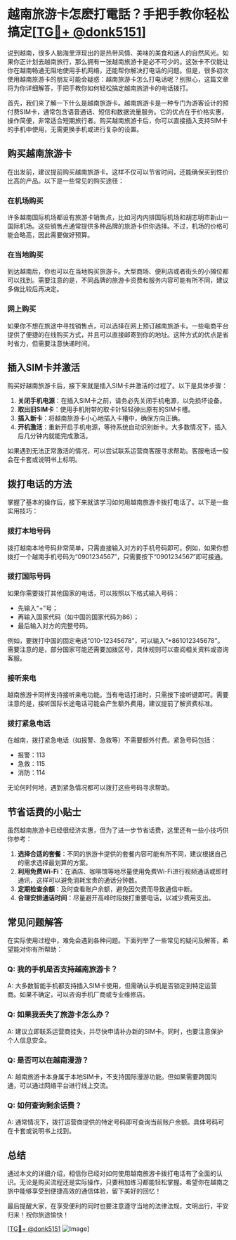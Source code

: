 # 越南旅游卡怎麽打電話？手把手教你轻松搞定[[TG💪+ @donk5151](https://t.me/s/donk5151)]

说到越南，很多人脑海里浮现出的是热带风情、美味的美食和迷人的自然风光。如果你正计划去越南旅行，那么拥有一张越南旅游卡是必不可少的。这张卡不仅能让你在越南畅通无阻地使用手机网络，还能帮你解决打电话的问题。但是，很多初次使用越南旅游卡的朋友可能会疑惑：越南旅游卡怎么打电话呢？别担心，这篇文章将为你详细解答，手把手教你如何轻松搞定越南旅游卡的电话拨打。

首先，我们来了解一下什么是越南旅游卡。越南旅游卡是一种专门为游客设计的预付费SIM卡，通常包含语音通话、短信和数据流量服务。它的优点在于价格实惠，操作简便，非常适合短期旅行者。购买越南旅游卡后，你可以直接插入支持SIM卡的手机中使用，无需更换手机或进行复杂的设置。

## **购买越南旅游卡**

在出发前，建议提前购买越南旅游卡。这样不仅可以节省时间，还能确保买到性价比高的产品。以下是一些常见的购买途径：

### 在机场购买
许多越南国际机场都设有旅游卡销售点，比如河内内排国际机场和胡志明市新山一国际机场。这些销售点通常提供多种品牌的旅游卡供你选择。不过，机场的价格可能会略高，因此需要做好预算。

### 在当地购买
到达越南后，你也可以在当地购买旅游卡。大型商场、便利店或者街头的小摊位都可以找到。需要注意的是，不同品牌的旅游卡资费和服务内容可能有所不同，建议多做比较后再决定。

### 网上购买
如果你不想在旅途中寻找销售点，可以选择在网上预订越南旅游卡。一些电商平台提供了便捷的在线购买方式，并且可以直接邮寄到你的地址。这种方式的优点是省时省力，但需要注意快递时间。

## **插入SIM卡并激活**

购买好越南旅游卡后，接下来就是插入SIM卡并激活的过程了。以下是具体步骤：

1. **关闭手机电源**：在插入SIM卡之前，请务必先关闭手机电源，以免损坏设备。
2. **取出旧SIM卡**：使用手机附带的取卡针轻轻弹出原有的SIM卡槽。
3. **插入新卡**：将越南旅游卡小心地插入卡槽中，确保方向正确。
4. **开机激活**：重新开启手机电源，等待系统自动识别新卡。大多数情况下，插入后几分钟内就能完成激活。

如果遇到无法正常激活的情况，可以尝试联系运营商客服寻求帮助。客服电话一般会在卡套或说明书上标明。

## **拨打电话的方法**

掌握了基本的操作后，接下来就该学习如何用越南旅游卡拨打电话了。以下是一些实用技巧：

### **拨打本地号码**
拨打越南本地号码非常简单，只需直接输入对方的手机号码即可。例如，如果你想拨打一个越南手机号码为“0901234567”，只需要按下“0901234567”即可接通。

### **拨打国际号码**
如果你需要拨打其他国家的电话，可以按照以下格式输入号码：
- 先输入“+”号；
- 再输入国家代码（如中国的国家代码为86）；
- 最后输入对方的完整号码。

例如，要拨打中国的固定电话“010-12345678”，可以输入“+861012345678”。需要注意的是，部分国家可能还需要加拨区号，具体规则可以查阅相关资料或咨询客服。

### **接听来电**
越南旅游卡同样支持接听来电功能。当有电话打进时，只需按下接听键即可。需要注意的是，接听国际长途电话可能会产生额外费用，建议提前了解资费标准。

### **拨打紧急电话**
在越南，拨打紧急电话（如报警、急救等）不需要额外付费。紧急号码包括：
- 报警：113
- 急救：115
- 消防：114

无论何时何地，遇到紧急情况都可以拨打这些号码寻求帮助。

## **节省话费的小贴士**

虽然越南旅游卡已经很经济实惠，但为了进一步节省话费，这里还有一些小技巧供你参考：

1. **选择合适的套餐**：不同的旅游卡提供的套餐内容可能有所不同，建议根据自己的需求选择最划算的方案。
2. **利用免费Wi-Fi**：在酒店、咖啡馆等地尽量使用免费Wi-Fi进行视频通话或即时通讯，这样可以避免消耗宝贵的通话分钟数。
3. **定期检查余额**：及时查看账户余额，避免因欠费而导致通信中断。
4. **合理安排通话时间**：尽量避开高峰时段拨打重要电话，以减少费用支出。

## **常见问题解答**

在实际使用过程中，难免会遇到各种问题。下面列举了一些常见的疑问及解答，希望能对你有所帮助：

### Q: 我的手机是否支持越南旅游卡？
A: 大多数智能手机都支持插入SIM卡使用，但需确认手机是否锁定到特定运营商。如果不确定，可以咨询手机厂商或专业维修店。

### Q: 如果我丢失了旅游卡怎么办？
A: 建议立即联系运营商挂失，并尽快申请补办新的SIM卡。同时，也要注意保护个人信息安全。

### Q: 是否可以在越南漫游？
A: 越南旅游卡本身属于本地SIM卡，不支持国际漫游功能。但如果需要跨国沟通，可以通过网络平台进行线上交流。

### Q: 如何查询剩余话费？
A: 通常情况下，拨打运营商提供的特定号码即可查询当前账户余额。具体号码可在卡套或说明书上找到。

## **总结**

通过本文的详细介绍，相信你已经对如何使用越南旅游卡拨打电话有了全面的认识。无论是购买流程还是实际操作，只要稍加练习都能轻松掌握。希望你在越南之旅中能够享受到便捷高效的通信体验，留下美好的回忆！

最后提醒大家，在享受便利的同时也要注意遵守当地的法律法规，文明出行，平安归来！祝你旅途愉快！

[[TG💪+ @donk5151](https://t.me/s/donk5151) ![Image](https://i.postimg.cc/rwNCRYN7/Snipaste-2025-04-30-17-27-05.png)]